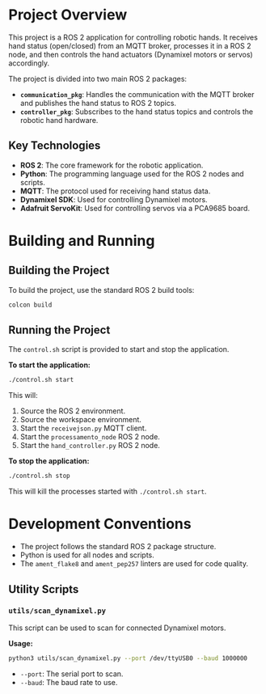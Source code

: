 # Project Overview

This project is a ROS 2 application for controlling robotic hands. It receives hand status (open/closed) from an MQTT broker, processes it in a ROS 2 node, and then controls the hand actuators (Dynamixel motors or servos) accordingly.

The project is divided into two main ROS 2 packages:

*   **`communication_pkg`**: Handles the communication with the MQTT broker and publishes the hand status to ROS 2 topics.
*   **`controller_pkg`**: Subscribes to the hand status topics and controls the robotic hand hardware.

## Key Technologies

*   **ROS 2**: The core framework for the robotic application.
*   **Python**: The programming language used for the ROS 2 nodes and scripts.
*   **MQTT**: The protocol used for receiving hand status data.
*   **Dynamixel SDK**: Used for controlling Dynamixel motors.
*   **Adafruit ServoKit**: Used for controlling servos via a PCA9685 board.

# Building and Running

## Building the Project

To build the project, use the standard ROS 2 build tools:

```bash
colcon build
```

## Running the Project

The `control.sh` script is provided to start and stop the application.

**To start the application:**

```bash
./control.sh start
```

This will:
1.  Source the ROS 2 environment.
2.  Source the workspace environment.
3.  Start the `receivejson.py` MQTT client.
4.  Start the `processamento_node` ROS 2 node.
5.  Start the `hand_controller.py` ROS 2 node.

**To stop the application:**

```bash
./control.sh stop
```

This will kill the processes started with `./control.sh start`.

# Development Conventions

*   The project follows the standard ROS 2 package structure.
*   Python is used for all nodes and scripts.
*   The `ament_flake8` and `ament_pep257` linters are used for code quality.

## Utility Scripts

### `utils/scan_dynamixel.py`

This script can be used to scan for connected Dynamixel motors.

**Usage:**

```bash
python3 utils/scan_dynamixel.py --port /dev/ttyUSB0 --baud 1000000
```

*   `--port`: The serial port to scan.
*   `--baud`: The baud rate to use.
